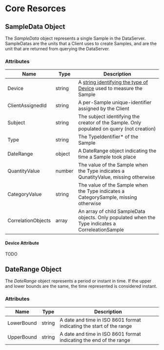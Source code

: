 # Core Resorces

## SampleData Object

The _SampleData_ object represents a single Sample in the DataServer. SampleDatas are the units that a Client uses to create Samples, and are the unit that are returned from querying the DataServer.


### Attributes

|Name|Type|Description|
|-|-|-|
|Device|string|A [string identifying the type of Device](#Device) used to measure the Sample|
|ClientAssignedId|string|A per-Sample unique-identifier assigned by the Client|
|Subject|string|The subject identifying the creator of the Sample. Only populated on query (not creation)|
|Type|string|The TypeIdentifier* of the Sample|
|DateRange|object|A DateRange object indicating the time a Sample took place|
|QuantityValue|number|The value of the Sample when the Type indicates a QunatityValue, missing otherwise|
|CategoryValue|string|The value of the Sample when the Type indicates a CategorySample, missing otherwise|
|CorrelationObjects|array|An array of child SampleData objects. Only populated when the Type indicates a CorreleationSample|

#### Device Attribute

TODO



## DateRange Object

The _DateRange_ object represents a period or instant in time. If the upper and lower bounds are the same, the time represented is considered instant.

### Attributes

| Name       | Type   | Description |
|------------|--------|-------------|
| LowerBound | string | A date and time in ISO 8601 format indicating the start of the range |
| UpperBound | string | A date and time in ISO 8601 format indicating the end of the range   |
